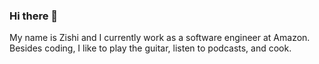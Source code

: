 ### Hi there 👋

My name is Zishi and I currently work as a software engineer at Amazon. Besides coding, I like to play the guitar, listen to podcasts, and cook.
